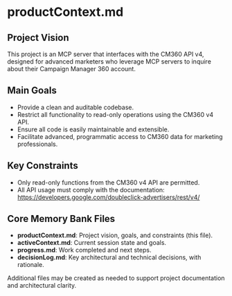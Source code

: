 # productContext.md

## Project Vision
This project is an MCP server that interfaces with the CM360 API v4, designed for advanced marketers who leverage MCP servers to inquire about their Campaign Manager 360 account.

## Main Goals
- Provide a clean and auditable codebase.
- Restrict all functionality to read-only operations using the CM360 v4 API.
- Ensure all code is easily maintainable and extensible.
- Facilitate advanced, programmatic access to CM360 data for marketing professionals.

## Key Constraints
- Only read-only functions from the CM360 v4 API are permitted.
- All API usage must comply with the documentation: https://developers.google.com/doubleclick-advertisers/rest/v4/

## Core Memory Bank Files
- **productContext.md**: Project vision, goals, and constraints (this file).
- **activeContext.md**: Current session state and goals.
- **progress.md**: Work completed and next steps.
- **decisionLog.md**: Key architectural and technical decisions, with rationale.

Additional files may be created as needed to support project documentation and architectural clarity.